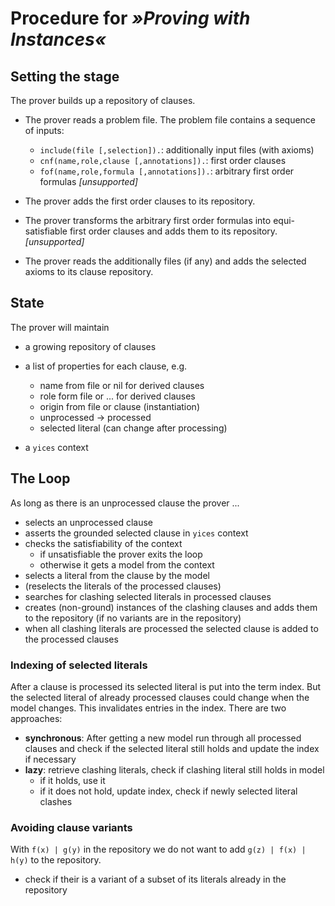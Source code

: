 Procedure for *»Proving with Instances«*
===

Setting the stage
--

The prover builds up a repository of clauses.

- The prover reads a problem file.
  The problem file contains a sequence of inputs:

  - `include(file [,selection]).`: additionally input files (with axioms)
  - `cnf(name,role,clause [,annotations]).`: first order clauses
  - `fof(name,role,formula [,annotations]).`: arbitrary first order formulas *[unsupported]*

- The prover adds the first order clauses to its repository.

- The prover transforms the arbitrary first order formulas into  equi-satisfiable first order clauses and adds them to its repository. *[unsupported]*

- The prover reads the additionally files (if any) and adds the selected axioms to its clause repository.

State
--

The prover will maintain

- a growing repository of clauses
- a list of properties for each clause, e.g.

  - name from file or nil for derived clauses
  - role form file or ... for derived clauses
  - origin from file or clause (instantiation)
  - unprocessed -> processed
  - selected literal (can change after processing)
- a `yices` context

The Loop
--

As long as there is an unprocessed clause the prover ...
- selects an unprocessed clause
- asserts the grounded selected clause in `yices` context
- checks the satisfiability of the context
  - if unsatisfiable the prover exits the loop
  - otherwise it gets a model from the context
- selects a literal from the clause by the model
- (reselects the literals of the processed clauses)
- searches for clashing selected literals in processed clauses
- creates (non-ground) instances of the clashing clauses and adds
  them to the repository (if no variants are in the repository)
- when all clashing literals are processed the selected clause is
  added to the processed clauses

### Indexing of selected literals

After a clause is processed its selected literal is put into the term index. But the selected literal of already processed clauses could change when the model changes. This invalidates entries in the index.
There are two approaches:
- **synchronous**: After getting a new model run through all processed clauses and check if the selected literal still holds and update the index if necessary
- **lazy**: retrieve clashing literals, check if clashing literal still holds in model
  - if it holds, use it
  - if it does not hold, update index, check if newly selected
    literal clashes

### Avoiding clause variants

With `f(x) | g(y)` in the repository we do not want to add `g(z) | f(x) | h(y)` to the repository.
- check if their is a variant of a subset of its literals already in the repository
